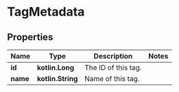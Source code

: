 
# TagMetadata

## Properties
Name | Type | Description | Notes
------------ | ------------- | ------------- | -------------
**id** | **kotlin.Long** | The ID of this tag. | 
**name** | **kotlin.String** | Name of this tag. | 



